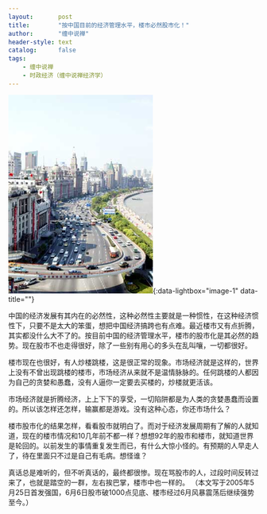 ```yaml
---
layout:       post
title:        "按中国目前的经济管理水平，楼市必然股市化！"
author:       "缠中说禅"
header-style: text
catalog:      false
tags:
    - 缠中说禅
    - 时政经济（缠中说禅经济学）
---
```


[![](/img/czsc/20060329-0116.jpg)](/img/czsc/20060329-0116.jpg){:data-lightbox="image-1" data-title=""}



中国的经济发展有其内在的必然性，这种必然性主要就是一种惯性，在这种经济惯性下，只要不是太大的笨蛋，想把中国经济搞跨也有点难。最近楼市又有点折腾，其实都没什么大不了的。按目前中国的经济管理水平，楼市的股市化是其必然的趋势。现在股市不也走得很好，除了一些别有用心的多头在乱叫嚷，一切都很好。



楼市现在也很好，有人炒楼跳楼，这是很正常的现象。市场经济就是这样的，世界上没有不曾出现跳楼的楼市，市场经济从来就不是温情脉脉的。任何跳楼的人都因为自己的贪婪和愚蠢，没有人逼你一定要去买楼的，炒楼就更活该。



市场经济就是折腾经济，上上下下的享受，一切陷阱都是为人类的贪婪愚蠢而设置的。所以该怎样还怎样，输赢都是游戏。没有这种心态，你还市场什么？



楼市股市化的结果怎样，看看股市就明白了。而对于经济发展周期有了解的人就知道，现在的楼市情况和10几年前不都一样？想想92年的股市和楼市，就知道世界是轮回的。以前发生的事情重复发生而已，有什么大惊小怪的。有预期的人早走人了，待在里面只不过是自己有毛病。想怪谁？



真话总是难听的，但不听真话的，最终都很惨。现在骂股市的人，过段时间反转过来了，也就是踏空的一群，左右挨巴掌，楼市中也一样的。 
（本文写于2005年5月25日首发强国，6月6日股市破1000点见底、楼市经过6月风暴震荡后继续强势至今。）
